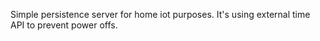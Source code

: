 Simple persistence server for home iot purposes. It's using external time API to prevent power offs.
